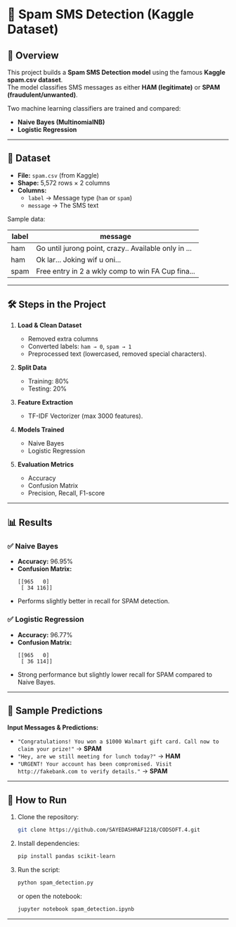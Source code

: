 # 📱 Spam SMS Detection (Kaggle Dataset)

## 📌 Overview
This project builds a **Spam SMS Detection model** using the famous **Kaggle spam.csv dataset**.  
The model classifies SMS messages as either **HAM (legitimate)** or **SPAM (fraudulent/unwanted)**.  

Two machine learning classifiers are trained and compared:  
- **Naive Bayes (MultinomialNB)**  
- **Logistic Regression**  

---

## 📂 Dataset
- **File:** `spam.csv` (from Kaggle)  
- **Shape:** 5,572 rows × 2 columns  
- **Columns:**  
  - `label` → Message type (`ham` or `spam`)  
  - `message` → The SMS text  

Sample data:  

| label | message |
|-------|---------|
| ham   | Go until jurong point, crazy.. Available only in ... |
| ham   | Ok lar... Joking wif u oni... |
| spam  | Free entry in 2 a wkly comp to win FA Cup fina... |

---

## 🛠️ Steps in the Project
1. **Load & Clean Dataset**  
   - Removed extra columns  
   - Converted labels: `ham → 0`, `spam → 1`  
   - Preprocessed text (lowercased, removed special characters).  

2. **Split Data**  
   - Training: 80%  
   - Testing: 20%  

3. **Feature Extraction**  
   - TF-IDF Vectorizer (max 3000 features).  

4. **Models Trained**  
   - Naive Bayes  
   - Logistic Regression  

5. **Evaluation Metrics**  
   - Accuracy  
   - Confusion Matrix  
   - Precision, Recall, F1-score  

---

## 📊 Results

### ✅ Naive Bayes
- **Accuracy:** 96.95%  
- **Confusion Matrix:**  
  ```
  [[965   0]
   [ 34 116]]
  ```
- Performs slightly better in recall for SPAM detection.

### ✅ Logistic Regression
- **Accuracy:** 96.77%  
- **Confusion Matrix:**  
  ```
  [[965   0]
   [ 36 114]]
  ```
- Strong performance but slightly lower recall for SPAM compared to Naive Bayes.  

---

## 🔮 Sample Predictions
**Input Messages & Predictions:**  
- `"Congratulations! You won a $1000 Walmart gift card. Call now to claim your prize!"` → **SPAM**  
- `"Hey, are we still meeting for lunch today?"` → **HAM**  
- `"URGENT! Your account has been compromised. Visit http://fakebank.com to verify details."` → **SPAM**  

---

## 🚀 How to Run
1. Clone the repository:
   ```bash
   git clone https://github.com/SAYEDASHRAF1218/CODSOFT.4.git
   ```
2. Install dependencies:
   ```bash
   pip install pandas scikit-learn
   ```
3. Run the script:
   ```bash
   python spam_detection.py
   ```
   or open the notebook:
   ```bash
   jupyter notebook spam_detection.ipynb
   ```

---

